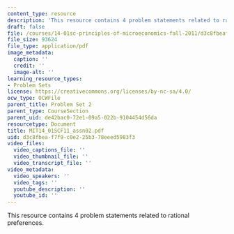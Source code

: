 ```yaml
---
content_type: resource
description: 'This resource contains 4 problem statements related to rational preferences. '
draft: false
file: /courses/14-01sc-principles-of-microeconomics-fall-2011/d3c8fbeaf7f9c0e225b378eeed5983f3_MIT14_01SCF11_assn02.pdf
file_size: 93624
file_type: application/pdf
image_metadata:
  caption: ''
  credit: ''
  image-alt: ''
learning_resource_types:
- Problem Sets
license: https://creativecommons.org/licenses/by-nc-sa/4.0/
ocw_type: OCWFile
parent_title: Problem Set 2
parent_type: CourseSection
parent_uid: de42bac0-72e1-09a5-022b-9104454d56da
resourcetype: Document
title: MIT14_01SCF11_assn02.pdf
uid: d3c8fbea-f7f9-c0e2-25b3-78eeed5983f3
video_files:
  video_captions_file: ''
  video_thumbnail_file: ''
  video_transcript_file: ''
video_metadata:
  video_speakers: ''
  video_tags: ''
  youtube_description: ''
  youtube_id: ''
---
```

This resource contains 4 problem statements related to rational preferences.